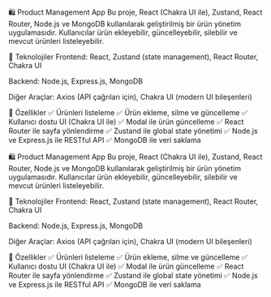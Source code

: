 🛍️ Product Management App
Bu proje, React (Chakra UI ile), Zustand, React Router, Node.js ve MongoDB kullanılarak geliştirilmiş bir ürün yönetim uygulamasıdır. Kullanıcılar ürün ekleyebilir, güncelleyebilir, silebilir ve mevcut ürünleri listeleyebilir.

🚀 Teknolojiler
Frontend: React, Zustand (state management), React Router, Chakra UI

Backend: Node.js, Express.js, MongoDB

Diğer Araçlar: Axios (API çağrıları için), Chakra UI (modern UI bileşenleri)

🎯 Özellikler
✅ Ürünleri listeleme
✅ Ürün ekleme, silme ve güncelleme
✅ Kullanıcı dostu UI (Chakra UI ile)
✅ Modal ile ürün güncelleme
✅ React Router ile sayfa yönlendirme
✅ Zustand ile global state yönetimi
✅ Node.js ve Express.js ile RESTful API
✅ MongoDB ile veri saklama





🛍️ Product Management App
Bu proje, React (Chakra UI ile), Zustand, React Router, Node.js ve MongoDB kullanılarak geliştirilmiş bir ürün yönetim uygulamasıdır. Kullanıcılar ürün ekleyebilir, güncelleyebilir, silebilir ve mevcut ürünleri listeleyebilir.

🚀 Teknolojiler
Frontend: React, Zustand (state management), React Router, Chakra UI

Backend: Node.js, Express.js, MongoDB

Diğer Araçlar: Axios (API çağrıları için), Chakra UI (modern UI bileşenleri)

🎯 Özellikler
✅ Ürünleri listeleme
✅ Ürün ekleme, silme ve güncelleme
✅ Kullanıcı dostu UI (Chakra UI ile)
✅ Modal ile ürün güncelleme
✅ React Router ile sayfa yönlendirme
✅ Zustand ile global state yönetimi
✅ Node.js ve Express.js ile RESTful API
✅ MongoDB ile veri saklama
